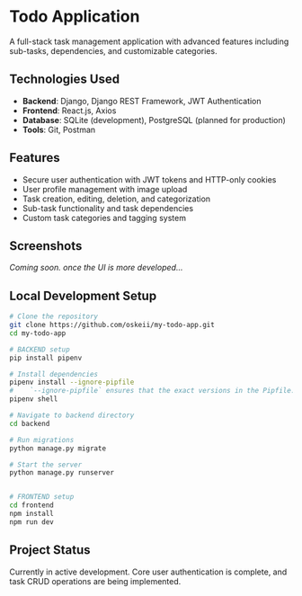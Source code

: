 # Todo Application

A full-stack task management application with advanced features including sub-tasks, dependencies, and customizable categories.

## Technologies Used
- **Backend**: Django, Django REST Framework, JWT Authentication
- **Frontend**: React.js, Axios
- **Database**: SQLite (development), PostgreSQL (planned for production)
- **Tools**: Git, Postman

## Features
- Secure user authentication with JWT tokens and HTTP-only cookies
- User profile management with image upload
- Task creation, editing, deletion, and categorization
- Sub-task functionality and task dependencies
- Custom task categories and tagging system

## Screenshots
*Coming soon. once the UI is more developed...*

## Local Development Setup
```bash
# Clone the repository
git clone https://github.com/oskeii/my-todo-app.git
cd my-todo-app

# BACKEND setup
pip install pipenv

# Install dependencies
pipenv install --ignore-pipfile
#    `--ignore-pipfile` ensures that the exact versions in the Pipfile.lock are installed, avoiding version mismatches.
pipenv shell

# Navigate to backend directory
cd backend

# Run migrations
python manage.py migrate

# Start the server
python manage.py runserver


# FRONTEND setup
cd frontend
npm install
npm run dev
```

## Project Status
Currently in active development. Core user authentication is complete, and task CRUD operations are being implemented.